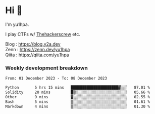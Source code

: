 # Hi 👋

I'm yu1hpa.

I play CTFs w/ [Thehackerscrew](https://www.thehackerscrew.team/) etc.

Blog : https://blog.y2a.dev  
Zenn : https://zenn.dev/yu1hpa  
Qiita : https://qiita.com/yu1hpa  

### Weekly development breakdown

<!--START_SECTION:waka-->

```txt
From: 01 December 2023 - To: 08 December 2023

Python       5 hrs 15 mins   █████████████████████▓░░░   87.01 %
Solidity     20 mins         █▒░░░░░░░░░░░░░░░░░░░░░░░   05.66 %
Other        9 mins          ▓░░░░░░░░░░░░░░░░░░░░░░░░   02.55 %
Bash         5 mins          ▒░░░░░░░░░░░░░░░░░░░░░░░░   01.61 %
Markdown     4 mins          ▒░░░░░░░░░░░░░░░░░░░░░░░░   01.30 %
```

<!--END_SECTION:waka-->

